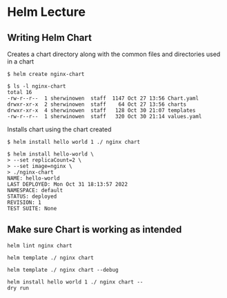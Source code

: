 # Helm Lecture

## Writing Helm Chart

Creates a chart directory along with the common files and directories used in a chart

```
$ helm create nginx-chart

$ ls -l nginx-chart
total 16
-rw-r--r--  1 sherwinowen  staff  1147 Oct 27 13:56 Chart.yaml
drwxr-xr-x  2 sherwinowen  staff    64 Oct 27 13:56 charts
drwxr-xr-x  4 sherwinowen  staff   128 Oct 30 21:07 templates
-rw-r--r--  1 sherwinowen  staff   320 Oct 30 21:14 values.yaml
```

Installs chart using the chart created

```
$ helm install hello world 1 ./ nginx chart

$ helm install hello-world \
> --set replicaCount=2 \
> --set image=nginx \
> ./nginx-chart
NAME: hello-world
LAST DEPLOYED: Mon Oct 31 18:13:57 2022
NAMESPACE: default
STATUS: deployed
REVISION: 1
TEST SUITE: None
```





## Make sure Chart is working as intended



```
helm lint nginx chart
```

```
helm template ./ nginx chart

helm template ./ nginx chart --debug
```

```
helm install hello world 1 ./ nginx chart --
dry run
```

